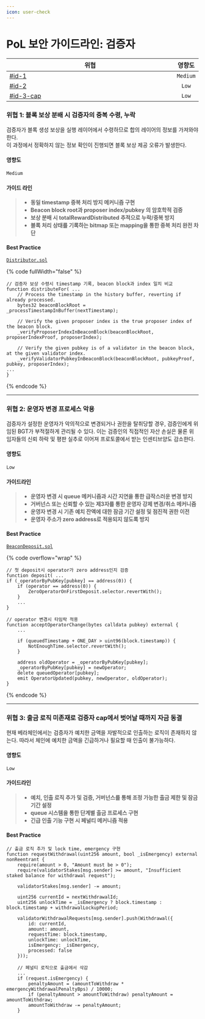 ```yaml
---
icon: user-check
---
```


# PoL 보안 가이드라인: 검증자

<table><thead><tr><th width="609.89453125">위협</th><th align="center">영향도</th></tr></thead><tbody><tr><td><a data-mention href="validator.md#id-1">#id-1</a></td><td align="center"><code>Medium</code></td></tr><tr><td><a data-mention href="validator.md#id-2">#id-2</a></td><td align="center"><code>Low</code></td></tr><tr><td><a data-mention href="validator.md#id-3-cap">#id-3-cap</a></td><td align="center"><code>Low</code></td></tr></tbody></table>

### 위협 1: 블록 보상 분배 시 검증자의 중복 수령, 누락

검증자가 블록 생성 보상을 실행 레이어에서 수령하므로 합의 레이어의 정보를 가져와야 한다. \
이 과정에서 정확하지 않는 정보 확인이 진행되면 블록 보상 제공 오류가 발생한다.

#### 영향도

`Medium`

#### 가이드 라인

> * **동일 timestamp 중복 처리 방지 메커니즘 구현**
> * **Beacon block root과 proposer index/pubkey 의 암호학적 검증**
> * **보상 분배 시 totalRewardDistributed 추적으로 누락/중복 방지**
> * **블록 처리 상태를 기록하는 bitmap 또는 mapping을 통한 중복 처리 완전 차단**

#### Best Practice&#x20;

[`Distributor.sol`](https://github.com/wiimdy/bearmoon/blob/1e6bc4449420c44903d5bb7a0977f78d5e1d4dff/Core/src/pol/rewards/Distributor.sol#L100-L121)

{% code fullWidth="false" %}
```solidity
// 검증자 보상 수령시 timestamp 기록, beacon block과 index 일치 비교
function distributeFor( ...
    // Process the timestamp in the history buffer, reverting if already processed.
    bytes32 beaconBlockRoot = _processTimestampInBuffer(nextTimestamp);
    
    // Verify the given proposer index is the true proposer index of the beacon block.
    _verifyProposerIndexInBeaconBlock(beaconBlockRoot, proposerIndexProof, proposerIndex);
    
    // Verify the given pubkey is of a validator in the beacon block, at the given validator index.
    _verifyValidatorPubkeyInBeaconBlock(beaconBlockRoot, pubkeyProof, pubkey, proposerIndex);
...
}
```
{% endcode %}

***

### 위협 2: 운영자 변경 프로세스 악용

검증자가 설정한 운영자가 악의적으로 변경되거나 권한을 탈취당할 경우, 검증인에게 위임된 BGT가 부적절하게 관리될 수 있다. 이는 검증인의 직접적인 자산 손실은 물론 위임자들의 신뢰 하락 및 평판 실추로 이어져 프로토콜에서 받는 인센티브양도 감소한다.

#### 영향도

`Low`

#### 가이드라인

> * **운영자 변경 시 queue 메커니즘과 시간 지연을 통한 급작스러운 변경 방지**
> * **거버넌스 또는 신뢰할 수 있는 제3자를 통한 운영자 강제 변경/취소 메커니즘**
> * **운영자 변경 시 기존 예치 잔액에 대한 잠금 기간 설정 및 점진적 권한 이전**
> * **운영자 주소가 zero address로 적용되지 않도록 방지**

#### Best Practice&#x20;

&#x20;[`BeaconDeposit.sol`](https://github.com/wiimdy/bearmoon/blob/1e6bc4449420c44903d5bb7a0977f78d5e1d4dff/Core/src/pol/BeaconDeposit.sol#L84-L128)&#x20;

{% code overflow="wrap" %}
```solidity
// 첫 deposit시 operator가 zero address인지 검증
function deposit( ...
if (_operatorByPubKey[pubkey] == address(0)) {
    if (operator == address(0)) {
        ZeroOperatorOnFirstDeposit.selector.revertWith();
    }
    ...
}

// operator 변경시 타임락 적용
function acceptOperatorChange(bytes calldata pubkey) external {
    ...

    if (queuedTimestamp + ONE_DAY > uint96(block.timestamp)) { 
        NotEnoughTime.selector.revertWith();
    }

    address oldOperator = _operatorByPubKey[pubkey];
    _operatorByPubKey[pubkey] = newOperator;
    delete queuedOperator[pubkey];
    emit OperatorUpdated(pubkey, newOperator, oldOperator);
}
```
{% endcode %}

***

### 위협 3: 출금 로직 미존재로 검증자 cap에서 벗어날 때까지 자금 동결

현재 베라체인에서는 검증자가 예치한 금액을 자발적으로 인출하는 로직이 존재하지 않는다. 따라서 체인에 예치한 금액을 긴급하거나 필요할 때 인출이 불가능하다.

#### 영향도

`Low`

#### 가이드라인&#x20;

> * **예치, 인출 로직 추가 및 검증, 거버넌스를 통해 조정 가능한 출금 제한 및 잠금 기간 설정**
> * **queue 시스템을 통한 단계별 출금 프로세스 구현**
> * **긴급 인출 기능 구현 시 페널티 메커니즘 적용**

#### Best Practice&#x20;

```solidity
// 출금 로직 추가 및 lock time, emergency 구현
function requestWithdrawal(uint256 amount, bool _isEmergency) external nonReentrant {
    require(amount > 0, "Amount must be > 0");
    require(validatorStakes[msg.sender] >= amount, "Insufficient staked balance for withdrawal request");

    validatorStakes[msg.sender] -= amount; 

    uint256 currentId = nextWithdrawalId;
    uint256 unlockTime = _isEmergency ? block.timestamp : block.timestamp + withdrawalLockupPeriod;

    validatorWithdrawalRequests[msg.sender].push(Withdrawal({
        id: currentId,
        amount: amount,
        requestTime: block.timestamp,
        unlockTime: unlockTime,
        isEmergency: _isEmergency,
        processed: false
    }));
    
    // 페널티 로직으로 출금에서 삭감
    ... 
    if (request.isEmergency) {
        penaltyAmount = (amountToWithdraw * emergencyWithdrawalPenaltyBps) / 10000;
        if (penaltyAmount > amountToWithdraw) penaltyAmount = amountToWithdraw; 
        amountToWithdraw -= penaltyAmount;
    }
```
